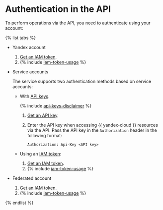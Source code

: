 # Authentication in the API


To perform operations via the API, you need to authenticate using your account:

{% list tabs %}

- Yandex account

   1. [Get an IAM token](../../iam/operations/iam-token/create.md).
   2. {% include [iam-token-usage](../../_includes/iam-token-usage-speechkit-v3.md) %}

- Service accounts

   The service supports two authentication methods based on service accounts:

   * With [API keys](../../iam/concepts/authorization/api-key).

      {% include [api-keys-disclaimer](../../_includes/iam/api-keys-disclaimer.md) %}

      1. [Get an API key](../../iam/operations/api-key/create.md).
      1. Enter the API key when accessing {{ yandex-cloud }} resources via the API. Pass the API key in the `Authorization` header in the following format:

         ```
         Authorization: Api-Key <API key>
         ```
   * Using an [IAM token](../../iam/concepts/authorization/iam-token.md):

      1. [Get an IAM token](../../iam/operations/iam-token/create-for-sa.md).
      1. {% include [iam-token-usage](../../_includes/iam-token-usage-speechkit-v3.md) %}

- Federated account

   1. [Get an IAM token](../../iam/operations/iam-token/create-for-federation.md).
   1. {% include [iam-token-usage](../../_includes/iam-token-usage-speechkit-v3.md) %}

{% endlist %}
